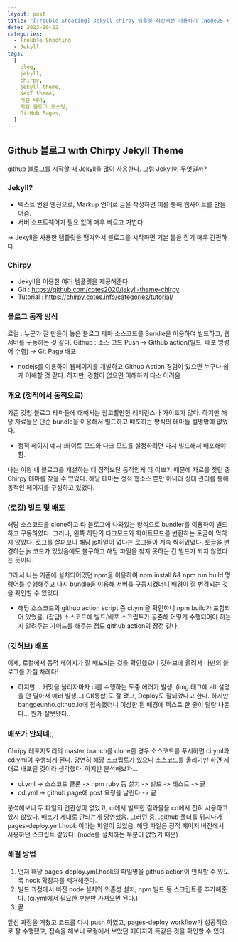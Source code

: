```yaml
---
layout: post
title: "[Trouble Shooting] Jekyll chirpy 템플릿 최신버전 사용하기 (NodeJS + Ruby)"
date: 2023-10-22
categories:
  - Trouble Shooting
  - Jekyll
tags:
  [
    blog,
    jekyll,
    chirpy,
    jekyll theme,
    NexT theme,
    지킬 테마,
    지킬 블로그 포스팅,
    GitHub Pages,
  ]
---
```


## Github 블로그 with Chirpy Jekyll Theme

github 블로그를 시작할 때 Jekyll을 많이 사용한다.
그럼 Jekyll이 무엇일까?

### Jekyll?

- 텍스트 변환 엔진으로, Markup 언어로 글을 작성하면 이를 통해 웹사이트를 만들어줌.
- 서버 소프트웨어가 필요 없어 매우 빠르고 가볍다.

-> Jekyll을 사용한 템플릿을 땡겨와서 블로그를 시작하면 기본 틀을 잡기 매우 간편하다.

### Chirpy

- Jekyll을 이용한 여러 템플릿을 제공해준다.
- Git : https://github.com/cotes2020/jekyll-theme-chirpy
- Tutorial : https://chirpy.cotes.info/categories/tutorial/

### 블로그 동작 방식
로컬 : 누군가 잘 만들어 놓은 블로그 테마 소스코드를 Bundle을 이용하여 빌드하고, 웹서버를 구동하는 것 같다.
Github : 소스 코드 Push -> Github action(빌드, 배포 명령어 수행) -> Git Page 배포
* nodejs를 이용하여 웹페이지를 개발하고 Github Action 경험이 있으면 누구나 쉽게 이해할 것 같다. 하지만, 경험이 없으면 이해하기 다소 어려움

### 개요 (정적에서 동적으로)
기존 깃헙 블로그 테마들에 대해서는 참고할만한 레퍼런스나 가이드가 많다. 하지만 해당 자료들은 단순 bundle을 이용해서 빌드하고 배포하는 방식의 테마들 설명밖에 없었다.
 * 정적 페이지 예시 :화이트 모드와 다크 모드를 설정하려면 다시 빌드해서 배포해야 함. 

나는 이왕 내 블로그를 개설하는 데 정적보단 동적인게 더 이쁘기 때문에 자료를 찾던 중 Chirpy 테마를 찾을 수 있었다. 해당 테마는 정적 웹소스 뿐만 아니라 상태 관리를 통해 동적인 페이지를 구성하고 있었다.


### (로컬) 빌드 및 배포
해당 소스코드를 clone하고 타 블로그에 나와있는 방식으로 bundler를 이용하여 빌드하고 구동하였다. 그러나, 왼쪽 하단의 다크모드와 화이트모드를 변환하는 토글이 먹히지 않았다. 로그를 살펴보니 해당 js파일이 없다는 로그들이 계속 찍혀있었다. 토글을 변경하는 js 코드가 있었음에도 불구하고 해당 파일을 찾지 못하는 건 빌드가 되지 않았다는 뜻이다.

그래서 나는 기존에 설치되어있던 npm을 이용하여 npm install && npm run build 명령어를 수행해주고 다시 bundle을 이용해 서버를 구동시켰더니 배경이 잘 변경되는 것을 확인할 수 있었다.

* 해당 소스코드의 github action script 중 ci.yml을 확인하니 npm build가 포함되어 있었음. (잡담) 소스코드에 빌드/배포 스크립트가 공존해 어떻게 수행되어야 하는지 알려주는 가이드를 해주는 점도 github action의 장점 같다.

### (깃허브) 배포
이제, 로컬에서 동적 페이지가 잘 배포되는 것을 확인했으니 깃허브에 올려서 나만의 블로그를 가질 차례다!
* 하지만... 커밋을 올리자마자 ci를 수행하는 도중 에러가 발생. (img 태그에 alt 설명을 안 달아서 에러 발생...)
CI(통합)도 잘 됐고, Deploy도 잘되었다고 한다. 하지만 banggeunho.github.io에 접속했더니 이상한 흰 배경에 텍스트 한 줄이 달랑 나온다... 뭔가 잘못됐다..

### 배포가 안되네;;
Chripy 레포지토리의 master branch를 clone한 경우 소스코드를 푸시하면 ci.yml과 cd.yml이 수행되게 된다. 당연히 해당 스크립트가 있으니 소스코드를 올리기만 하면 제대로 배포될 것이라 생각했다. 하지만 분석해보자...
* ci.yml -> 소스코드 클론 -> npm ruby 등 설치 -> 빌드 -> 테스트 -> 끝
* cd.yml -> github page에 post 요청을 날린다 -> 끝

분석해보니 두 파일의 연관성이 없었고, ci에서 빌드한 결과물을 cd에서 전혀 사용하고 있지 않았다. 배포가 제대로 안되는게 당연했음.
그러던 중, .github 폴더를 뒤지다가 pages-deploy.yml.hook 이라는 파일이 있었음. 해당 파일은 정적 페이지 버전에서 사용하던 스크립트 같았다. (node를 설치하는 부분이 없었기 때문)

### 해결 방법
1. 먼저 해당 pages-deploy.yml.hook의 파일명을 github action이 인식할 수 있도록 hook 확장자를 제거해준다.
2. 빌드 과정에서 빠진 node 설치와 의존성 설치, npm 빌드 등 스크립트를 추가해준다. (ci.yml에서 필요한 부분만 가져오면 된다.)
3. 끝

앞선 과정을 거쳤고 코드를 다시 push 하였고, pages-deploy workflow가 성공적으로 잘 수행됐고, 접속을 해보니 로컬에서 보았던 페이지와 똑같은 것을 확인할 수 있다.


